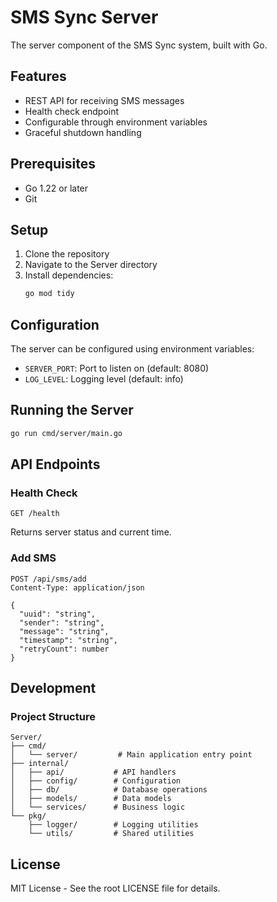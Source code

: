 # SMS Sync Server

The server component of the SMS Sync system, built with Go.

## Features

- REST API for receiving SMS messages
- Health check endpoint
- Configurable through environment variables
- Graceful shutdown handling

## Prerequisites

- Go 1.22 or later
- Git

## Setup

1. Clone the repository
2. Navigate to the Server directory
3. Install dependencies:
   ```bash
   go mod tidy
   ```

## Configuration

The server can be configured using environment variables:

- `SERVER_PORT`: Port to listen on (default: 8080)
- `LOG_LEVEL`: Logging level (default: info)

## Running the Server

```bash
go run cmd/server/main.go
```

## API Endpoints

### Health Check
```
GET /health
```
Returns server status and current time.

### Add SMS
```
POST /api/sms/add
Content-Type: application/json

{
  "uuid": "string",
  "sender": "string",
  "message": "string",
  "timestamp": "string",
  "retryCount": number
}
```

## Development

### Project Structure

```
Server/
├── cmd/
│   └── server/         # Main application entry point
├── internal/
│   ├── api/           # API handlers
│   ├── config/        # Configuration
│   ├── db/            # Database operations
│   ├── models/        # Data models
│   └── services/      # Business logic
└── pkg/
    ├── logger/        # Logging utilities
    └── utils/         # Shared utilities
```

## License

MIT License - See the root LICENSE file for details. 